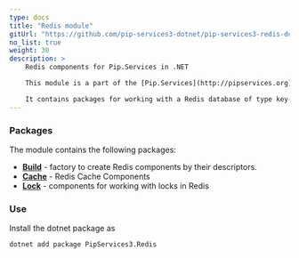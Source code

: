 ```yaml
---
type: docs
title: "Redis module"
gitUrl: "https://github.com/pip-services3-dotnet/pip-services3-redis-dotnet"
no_list: true
weight: 30
description: > 
    Redis components for Pip.Services in .NET

    This module is a part of the [Pip.Services](http://pipservices.org) polyglot microservices toolkit.

    It contains packages for working with a Redis database of type key-value. 
---
```


### Packages

The module contains the following packages:
- [**Build**](build) - factory to create Redis components by their descriptors.
- [**Cache**](cache) - Redis Cache Components
- [**Lock**](lock) - components for working with locks in Redis


### Use

Install the dotnet package as
```bash
dotnet add package PipServices3.Redis
```
